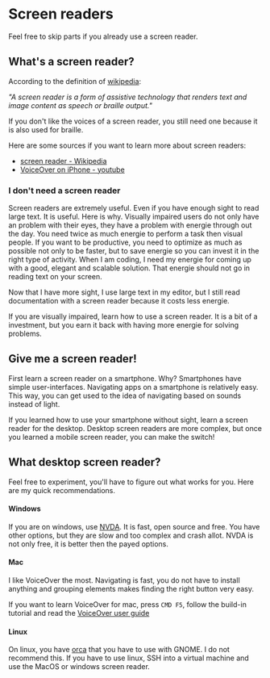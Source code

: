 # Screen readers

Feel free to skip parts if you already use a screen reader.

## What's a screen reader?

According to the definition of [wikipedia](https://en.wikipedia.org/wiki/Screen_reader):

_"A screen reader is a form of assistive technology that renders text and image content as speech or braille output."_

If you don't like the voices of a screen reader, you still need one because it is also used for braille.

Here are some sources if you want to learn more about screen readers:

- [screen reader - Wikipedia](https://en.wikipedia.org/wiki/Screen_reader)
- [VoiceOver on iPhone - youtube](https://www.youtube.com/watch?v=qDm7GiKra28)


### I don't need a screen reader

Screen readers are extremely useful. Even if you have enough sight to read large text.  It is useful. Here is why. 
Visually impaired users do not only have an problem with their eyes, they have a problem with energie through out the day. 
You need twice as much energie to perform a task then visual people. If you want to be productive, you need to optimize as much as possible not only to be faster, but to save energie so you can invest it in the right type of activity.
When I am coding, I need my energie for coming up with a good, elegant and scalable solution.
That energie should not go in reading text on your screen. 

Now that I have more sight, I use large text in my editor, but I still read documentation with a screen reader because it costs less energie.

If you are visually impaired, learn how to use a screen reader. It is a bit of a investment, but you earn it back with having more energie for solving problems.


## Give me a screen reader!

First learn a screen reader on a smartphone. Why? 
Smartphones have simple user-interfaces. 
Navigating apps on a smartphone is relatively easy.
This way, you can get used to the idea of navigating based on sounds instead of light.

If you learned how to use your smartphone without sight, learn a screen reader for the desktop. 
Desktop screen readers are more complex, but once you learned a mobile screen reader, you can make the switch!

## What desktop screen reader?

Feel free to experiment, you'll have to figure out what works for you. Here are my quick recommendations. 

#### Windows

If you are on windows, use [NVDA](https://www.nvaccess.org/download/). It is fast, open source and free.
You have other options, but they are slow and too complex and crash allot. NVDA is not only free, it is better then the payed options.

#### Mac

I like VoiceOver the most. Navigating is fast, you do not have to install anything and grouping elements makes finding the right button very easy.

If you want to learn VoiceOver for mac, press ```CMD F5```, follow the build-in tutorial and read the [VoiceOver user guide](https://support.apple.com/guide/voiceover/welcome/mac)

#### Linux

On linux, you have [orca](https://help.gnome.org/users/orca/stable/introduction.html.en) that you have to use with GNOME.
I do not recommend this. If you have to use linux, SSH into a virtual machine and use the MacOS or windows screen reader.


